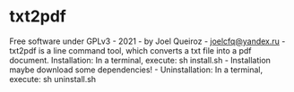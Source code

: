 # txt2pdf
Free software under GPLv3 - 
2021 -
by Joel Queiroz - 
joelcfq@yandex.ru -
txt2pdf is a line command tool,
which converts a txt file into a pdf document.
Installation:
In a terminal, execute: sh install.sh - 
Installation maybe download some dependencies! - 
Uninstallation:
In a terminal, execute: sh uninstall.sh
